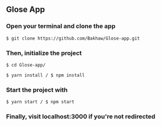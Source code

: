 ## Glose App

### Open your terminal and clone the app

```
$ git clone https://github.com/Bakhaw/Glose-app.git
```

### Then, initialize the project

```
$ cd Glose-app/
```

```
$ yarn install / $ npm install
```

### Start the project with

```
$ yarn start / $ npm start
```

### Finally, visit localhost:3000 if you're not redirected